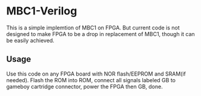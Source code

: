 MBC1-Verilog
============

This is a simple implemtion of MBC1 on FPGA. But current code is not designed to make FPGA to be a drop in replacement of MBC1, though it can be easily achieved.

## Usage

Use this code on any FPGA board with NOR flash/EEPROM and SRAM(if needed). Flash the ROM into ROM, connect all signals labeled GB to gameboy cartridge connector, power the FPGA then GB, done.